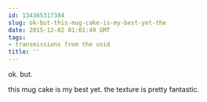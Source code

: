 ```yaml
---
id: 134365317384
slug: ok-but-this-mug-cake-is-my-best-yet-the
date: 2015-12-02 01:01:49 GMT
tags:
- transmissions from the void
title: ''
---
```


ok. but.

this mug cake is my best yet. the texture is pretty fantastic. 